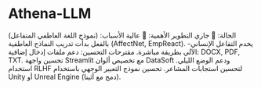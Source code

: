 # Athena-LLM
(نموذج اللغة العاطفي المتفاعل)
الحالة: 🚧 جاري التطوير
الأهمية: 🚀 عالية
الأسباب:
بالفعل بدأت تدريب النماذج العاطفية (AffectNet, EmpReact).
يخدم التفاعل الإنساني-الآلي بطريقة مباشرة.
مقترحات التحسين:
دعم ملفات إدخال إضافية: DOCX, PDF, TXT.
تحسين واجهة Streamlit مع تخصيص ألوان DataSoft ودعم الوضع الليلي.
استخدام RLHF لتحسين استجابات المشاعر.
تحسين نموذج التعبير الوجهي باستخدام Unity أو Unreal Engine (دمج مع أثينا).
